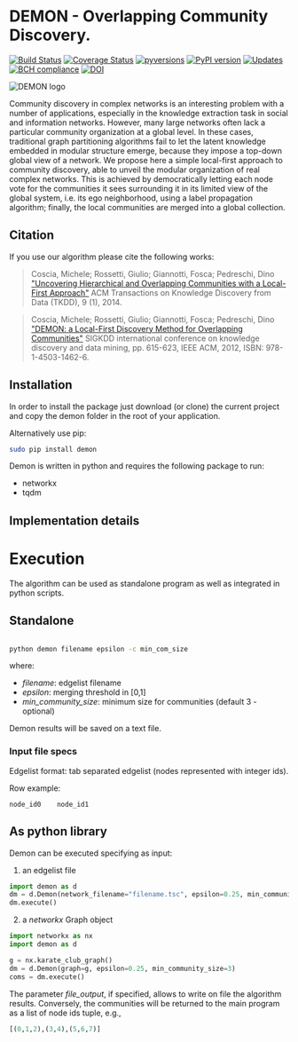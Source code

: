 # DEMON - Overlapping Community Discovery.

[![Build Status](https://travis-ci.org/GiulioRossetti/DEMON.svg?branch=master)](https://travis-ci.org/GiulioRossetti/DEMON)
[![Coverage Status](https://coveralls.io/repos/github/GiulioRossetti/DEMON/badge.svg?branch=master)](https://coveralls.io/github/GiulioRossetti/DEMON?branch=master)
[![pyversions](https://img.shields.io/pypi/pyversions/demon.svg)](https://badge.fury.io/py/DEMON)
[![PyPI version](https://badge.fury.io/py/demon.svg)](https://badge.fury.io/py/DEMON)
[![Updates](https://pyup.io/repos/github/GiulioRossetti/DEMON/shield.svg)](https://pyup.io/repos/github/GiulioRossetti/DEMON/)
[![BCH compliance](https://bettercodehub.com/edge/badge/GiulioRossetti/DEMON?branch=master)](https://bettercodehub.com/)
[![DOI](https://zenodo.org/badge/53486170.svg)](https://zenodo.org/badge/latestdoi/53486170)


![DEMON logo](http://www.giuliorossetti.net/about/wp-content/uploads/2013/07/Demon-300x233.png)


Community discovery in complex networks is an interesting problem with a number of applications, especially in the knowledge extraction task in social and information networks. However, many large networks often lack a particular community organization at a global level. In these cases, traditional graph partitioning algorithms fail to let the latent knowledge embedded in modular structure emerge, because they impose a top-down global view of a network. We propose here a simple local-first approach to community discovery, able to unveil the modular organization of real complex networks. This is achieved by democratically letting each node vote for the communities it sees surrounding it in its limited view of the global system, i.e. its ego neighborhood, using a label propagation algorithm; finally, the local communities are merged into a global collection. 

## Citation
If you use our algorithm please cite the following works:

>Coscia, Michele; Rossetti, Giulio; Giannotti, Fosca; Pedreschi, Dino
> ["Uncovering Hierarchical and Overlapping Communities with a Local-First Approach"](http://dl.acm.org/citation.cfm?id=2629511)
>ACM Transactions on Knowledge Discovery from Data (TKDD), 9 (1), 2014. 

>Coscia, Michele; Rossetti, Giulio; Giannotti, Fosca; Pedreschi, Dino
> ["DEMON: a Local-First Discovery Method for Overlapping Communities"](http://dl.acm.org/citation.cfm?id=2339630)
>SIGKDD international conference on knowledge discovery and data mining, pp. 615-623, IEEE ACM, 2012, ISBN: 978-1-4503-1462-6.

## Installation


In order to install the package just download (or clone) the current project and copy the demon folder in the root of your application.

Alternatively use pip:
```bash
sudo pip install demon
```

Demon is written in python and requires the following package to run:
- networkx
- tqdm

## Implementation details



# Execution

The algorithm can be used as standalone program as well as integrated in python scripts.

## Standalone

```bash

python demon filename epsilon -c min_com_size
```

where:
* *filename*: edgelist filename
* *epsilon*: merging threshold in [0,1]
* *min_community_size*: minimum size for communities (default 3 - optional)

Demon results will be saved on a text file.

### Input file specs 
Edgelist format: tab separated edgelist (nodes represented with integer ids).

Row example:
```
node_id0    node_id1
```

## As python library

Demon can be executed specifying as input: 

1. an edgelist file

```python
import demon as d
dm = d.Demon(network_filename="filename.tsc", epsilon=0.25, min_community_size=3, file_output="communities.txt")
dm.execute()

```

2. a *networkx* Graph object

```python
import networkx as nx
import demon as d

g = nx.karate_club_graph()
dm = d.Demon(graph=g, epsilon=0.25, min_community_size=3)
coms = dm.execute()

```

The parameter *file_output*, if specified, allows to write on file the algorithm results.
Conversely, the communities will be returned to the main program as a list of node ids tuple, e.g.,

```python
[(0,1,2),(3,4),(5,6,7)]
```
